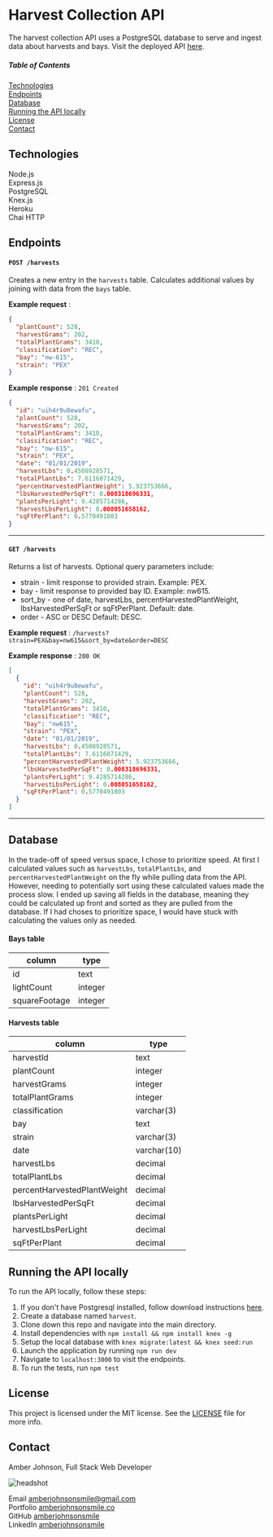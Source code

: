 # Harvest Collection API

The harvest collection API uses a PostgreSQL database to serve and ingest data about harvests and bays. Visit the deployed API [here]('https://enigmatic-woodland-72423.herokuapp.com/harvests').

##### Table of Contents

[Technologies](#technologies)  
[Endpoints](#endpoints)  
[Database](#database)  
[Running the API locally](#running-the-api-locally)  
[License](#license)  
[Contact](#contact)

## Technologies

Node.js  
Express.js  
PostgreSQL  
Knex.js  
Heroku  
Chai HTTP

## Endpoints

#### `POST /harvests`

Creates a new entry in the `harvests` table. Calculates additional values by joining with data from the `bays` table.

**Example request** :

```json
{
  "plantCount": 528,
  "harvestGrams": 202,
  "totalPlantGrams": 3410,
  "classification": "REC",
  "bay": "nw-615",
  "strain": "PEX"
}
```

**Example response** : `201 Created`

```json
{
  "id": "uih4r9u8ewafu",
  "plantCount": 528,
  "harvestGrams": 202,
  "totalPlantGrams": 3410,
  "classification": "REC",
  "bay": "nw-615",
  "strain": "PEX",
  "date": "01/01/2019",
  "harvestLbs": 0.4508928571,
  "totalPlantLbs": 7.6116071429,
  "percentHarvestedPlantWeight": 5.923753666,
  "lbsHarvestedPerSqFt": 0.008318696331,
  "plantsPerLight": 9.4285714286,
  "harvestLbsPerLight": 0.008051658162,
  "sqFtPerPlant": 0.5770491803
}
```

---

#### `GET /harvests`

Returns a list of harvests. Optional query parameters include:

- strain - limit response to provided strain. Example: PEX.
- bay - limit response to provided bay ID. Example: nw615.
- sort_by - one of date, harvestLbs, percentHarvestedPlantWeight, lbsHarvestedPerSqFt or sqFtPerPlant. Default: date.
- order - ASC or DESC Default: DESC.

**Example request** : `/harvests?strain=PEX&bay=nw615&sort_by=date&order=DESC`

**Example response** : `200 OK`

```json
[
  {
    "id": "uih4r9u8ewafu",
    "plantCount": 528,
    "harvestGrams": 202,
    "totalPlantGrams": 3410,
    "classification": "REC",
    "bay": "nw615",
    "strain": "PEX",
    "date": "01/01/2019",
    "harvestLbs": 0.4508928571,
    "totalPlantLbs": 7.6116071429,
    "percentHarvestedPlantWeight": 5.923753666,
    "lbsHarvestedPerSqFt": 0.008318696331,
    "plantsPerLight": 9.4285714286,
    "harvestLbsPerLight": 0.008051658162,
    "sqFtPerPlant": 0.5770491803
  }
]
```

---

## Database

In the trade-off of speed versus space, I chose to prioritize speed. At first I calculated values such as `harvestLbs`, `totalPlantLbs`, and `percentHarvestedPlantWeight` on the fly while pulling data from the API. However, needing to potentially sort using these calculated values made the process slow. I ended up saving all fields in the database, meaning they could be calculated up front and sorted as they are pulled from the database. If I had choses to prioritize space, I would have stuck with calculating the values only as needed.

#### Bays table

| column        | type    |
| ------------- | ------- |
| id            | text    |
| lightCount    | integer |
| squareFootage | integer |

#### Harvests table

| column                      | type        |
| --------------------------- | ----------- |
| harvestId                   | text        |
| plantCount                  | integer     |
| harvestGrams                | integer     |
| totalPlantGrams             | integer     |
| classification              | varchar(3)  |
| bay                         | text        |
| strain                      | varchar(3)  |
| date                        | varchar(10) |
| harvestLbs                  | decimal     |
| totalPlantLbs               | decimal     |
| percentHarvestedPlantWeight | decimal     |
| lbsHarvestedPerSqFt         | decimal     |
| plantsPerLight              | decimal     |
| harvestLbsPerLight          | decimal     |
| sqFtPerPlant                | decimal     |

## Running the API locally

To run the API locally, follow these steps:

1.  If you don't have Postgresql installed, follow download instructions [here](https://www.postgresql.org/download/).
1.  Create a database named `harvest`.
1.  Clone down this repo and navigate into the main directory.
1.  Install dependencies with `npm install && npm install knex -g`
1.  Setup the local database with `knex migrate:latest && knex seed:run`
1.  Launch the application by running `npm run dev`
1.  Navigate to `localhost:3000` to visit the endpoints.
1.  To run the tests, run `npm test`

## License

This project is licensed under the MIT license. See the [LICENSE](LICENSE) file for more info.

## Contact

Amber Johnson, Full Stack Web Developer

![headshot](https://user-images.githubusercontent.com/31632938/53816667-30666b80-3f21-11e9-81ff-6756194104a9.jpeg)

Email amberjohnsonsmile@gmail.com  
Portfolio [amberjohnsonsmile.co](https://amberjohnsonsmile.co)  
GitHub [amberjohnsonsmile](https://github.com/amberjohnsonsmile)  
LinkedIn [amberjohnsonsmile](https://linkedin.com/in/amberjohnsonsmile)
